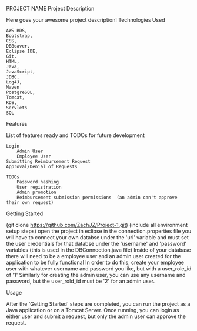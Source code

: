 PROJECT NAME
Project Description

Here goes your awesome project description!
Technologies Used

    AWS RDS,
    Bootstrap,
    CSS, 
    DBBeaver, 
    Eclipse IDE,
    Git.
    HTML, 
    Java, 
    JavaScript,
    JDBC, 
    Log4J, 
    Maven
    PostgreSQL, 
    Tomcat,
    RDS,
    Servlets
    SQL    


Features

List of features ready and TODOs for future development

    Login
        Admin User
        Employee User
    Submitting Reimbursement Request
    Approval/Denial of Requests
    
    TODOs
        Password hashing
        User registration
        Admin promotion
        Reimbursement submission permissions  (an admin can't approve their own request)


Getting Started

(git clone https://github.com/ZachJZ/Project-1.git) 
(include all environment setup steps)
open the project in eclipse
in the connection.properties file you will have to connect your own databse under the 'url' variable 
    and must set the user credentials for that databse under the 'username' and 'password' variables
    (this is used in the DBConnection.java file)
Inside of your database there will need to be a employee user and an admin user created for the application to be fully functional
    In order to do this, create your employee user with whatever username and password you like, but with a user_role_id of '1'
    Similarly for creating the admin user, you can use any username and password, but the user_rold_id must be '2' for an admin user. 



Usage

After the 'Getting Started' steps are completed, you can run the project as a Java application or on a Tomcat Server.
Once running, you can login as either user and submit a request, but only the admin user can approve the request. 


